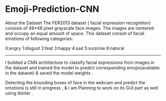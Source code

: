 # Emoji-Prediction-CNN

About the Dataset
The FER2013 dataset ( facial expression recognition) consists of 48*48 pixel grayscale face images. The images are centered and occupy an equal amount of space. This dataset consist of facial emotions of following categories:

0:angry
1:disgust
2:feat
3:happy
4:sad
5:surprise
6:natural


***********************************************************************************************




I builded a CNN architecture to classify facial
expressions from images in the dataset and
trained the model to predict corresponding emojis(available in the
dataset) & saved the model weights .

Detecting the bounding boxes of face in the webcam and predict the emotions is still in progress , & I am Planning to work on its GUI part as well using tkinter .
